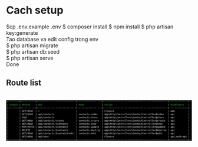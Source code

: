 <h1>Cach setup</h1>
$cp .env.example .env $ composer install $ npm install $ php artisan key:generate
<br>
Tao database va edit config trong env
<br>
$ php artisan migrate
<br>
$ php artisan db:seed
<br>
$ php artisan serve
<br>
Done

<br>
<h2>Route list</h2>
<br>
<img src="https://github.com/Sotatek-HieuDo/resful-api-demo/blob/master/public/api.png">
